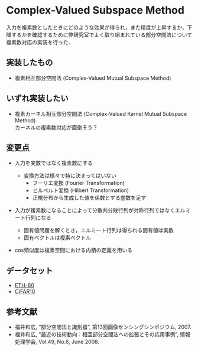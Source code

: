 # Complex-Valued Subspace Method
入力を複素数としたときにどのような効果が得られ，また精度が上昇するか，下降するかを確認するために弊研究室でよく取り組まれている部分空間法について複素数対応の実装を行った．

## 実装したもの　
- 複素相互部分空間法 (Complex-Valued Mutual Subspace Method)

## いずれ実装したい 
- 複素カーネル相互部分空間法 (Complex-Valued Kernel Mutual Subspace Method) \
カーネルの複素数対応が面倒そう？

## 変更点
- 入力を実数ではなく複素数にする
  - 変換方法は様々で特に決まってはいない
    - フーリエ変換 (Fourier Transformation)
    - ヒルベルト変換 (Hilbert Transformation)
    - 正規分布から生成した値を係数とする虚数を足す
    
- 入力が複素数になることによって分散共分散行列が対称行列ではなくエルミート行列になる
  - 固有値問題を解くとき，エルミート行列は得られる固有値は実数
  - 固有ベクトルは複素ベクトル
  
- cos類似度は複素空間における内積の定義を用いる

## データセット
- [ETH-80](https://www.mpi-inf.mpg.de/departments/computer-vision-and-machine-learning/research/object-recognition-and-scene-understanding/analyzing-appearance-and-contour-based-methods-for-object-categorization/)
- [CIFAR10](https://www.cs.toronto.edu/~kriz/cifar.html)

## 参考文献
- 福井和広, “部分空間法と識別器”, 第13回画像センシングシンポジウム, 2007.
- 福井和広, “最近の技術動向：相互部分空間法への拡張とその応用事例”, 情報処理学会, Vol.49, No.6, June 2008.
